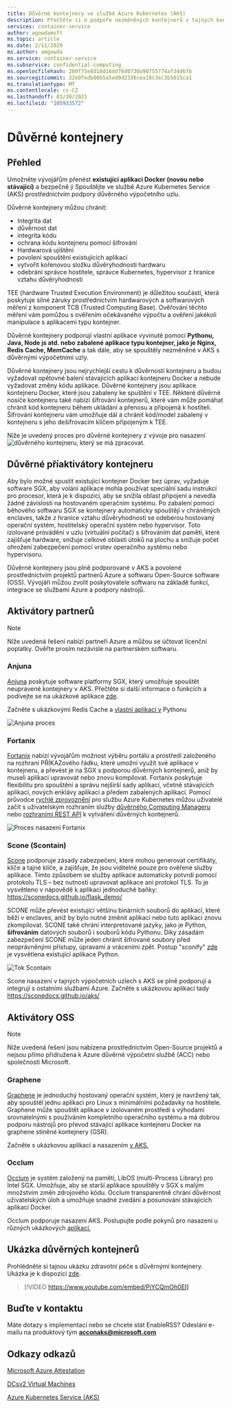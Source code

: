 ```yaml
---
title: Důvěrné kontejnery ve službě Azure Kubernetes (AKS)
description: Přečtěte si o podpoře nezměněných kontejnerů v tajných kontejnerech.
services: container-service
author: agowdamsft
ms.topic: article
ms.date: 2/11/2020
ms.author: amgowda
ms.service: container-service
ms.subservice: confidential-computing
ms.openlocfilehash: 280f75e8d18d16dd76d0730a90755774af34d6f6
ms.sourcegitcommit: 32e0fedb80b5a5ed0d2336cea18c3ec3b5015ca1
ms.translationtype: MT
ms.contentlocale: cs-CZ
ms.lasthandoff: 03/30/2021
ms.locfileid: "105933572"
---
```

# <a name="confidential-containers"></a>Důvěrné kontejnery

## <a name="overview"></a>Přehled

Umožněte vývojářům přenést **existující aplikaci Docker (novou nebo stávající)** a bezpečně ji Spouštějte ve službě Azure Kubernetes Service (AKS) prostřednictvím podpory důvěrného výpočetního uzlu.

Důvěrné kontejnery můžou chránit:

- Integrita dat 
- důvěrnost dat
- integrita kódu
- ochrana kódu kontejneru pomocí šifrování
- Hardwarová ujištění
- povolení spouštění existujících aplikací
- vytvořit kořenovou složku důvěryhodnosti hardwaru
- odebrání správce hostitele, správce Kubernetes, hypervisor z hranice vztahu důvěryhodnosti

TEE (hardware Trusted Execution Environment) je důležitou součástí, která poskytuje silné záruky prostřednictvím hardwarových a softwarových měření z komponent TCB (Trusted Computing Base). Ověřování těchto měření vám pomůžou s ověřením očekávaného výpočtu a ověření jakékoli manipulace s aplikacemi typu kontejner.

Důvěrné kontejnery podporují vlastní aplikace vyvinuté pomocí **Pythonu, Java, Node js atd. nebo zabalené aplikace typu kontejner, jako je Nginx, Redis Cache, MemCache** a tak dále, aby se spouštěly nezměněné v AKS s důvěrnými výpočetními uzly.

Důvěrné kontejnery jsou nejrychlejší cestu k důvěrnosti kontejneru a budou vyžadovat opětovné balení stávajících aplikací kontejneru Docker a nebude vyžadovat změny kódu aplikace. Důvěrné kontejnery jsou aplikace kontejneru Docker, které jsou zabaleny ke spuštění v TEE. Některé důvěrné nosiče kontejneru také nabízí šifrování kontejnerů, které vám může pomáhat chránit kód kontejneru během ukládání a přenosu a připojená k hostiteli. Šifrování kontejneru vám umožňuje dál a chránit kód/model zabalený v kontejneru s jeho dešifrovacím klíčem připojeným k TEE.

Níže je uvedený proces pro důvěrné kontejnery z vývoje pro nasazení ![ důvěrného kontejneru, který se má zpracovat.](./media/confidential-containers/how-to-confidential-container.png)

## <a name="confidential-container-enablers"></a>Důvěrné příaktivátory kontejneru
Aby bylo možné spustit existující kontejner Docker bez úprav, vyžaduje software SGX, aby volání aplikace mohla používat speciální sadu instrukcí pro procesor, která je k dispozici, aby se snížila oblast připojení a nevedla žádné závislosti na hostovaném operačním systému. Po zabalení pomocí běhového softwaru SGX se kontejnery automaticky spouštějí v chráněných enclaves, takže z hranice vztahu důvěryhodnosti se odeberou hostovaný operační systém, hostitelský operační systém nebo hypervisor. Toto izolované provádění v uzlu (virtuální počítač) s šifrováním dat paměti, které zajišťuje hardware, snižuje celkové oblasti útoků na plochu a snižuje počet ohrožení zabezpečení pomocí vrstev operačního systému nebo hypervisoru.

Důvěrné kontejnery jsou plně podporované v AKS a povolené prostřednictvím projektů partnerů Azure a softwaru Open-Source software (OSS). Vývojáři můžou zvolit poskytovatele softwaru na základě funkcí, integrace se službami Azure a podpory nástrojů.

## <a name="partner-enablers"></a>Aktivátory partnerů
> [!NOTE]
> Níže uvedená řešení nabízí partneři Azure a můžou se účtovat licenční poplatky. Ověřte prosím nezávisle na partnerském softwaru. 

### <a name="anjuna"></a>Anjuna

[Anjuna](https://www.anjuna.io/) poskytuje software platformy SGX, který umožňuje spouštět neupravené kontejnery v AKS. Přečtěte si další informace o funkcích a podívejte se na ukázkové aplikace [zde](https://www.anjuna.io/microsoft-azure-confidential-computing-aks-lp).

Začněte s ukázkovými Redis Cache a [vlastní aplikací v](https://www.anjuna.io/microsoft-azure-confidential-computing-aks-lp) Pythonu

![Anjuna proces](./media/confidential-containers/anjuna-process-flow.png)

### <a name="fortanix"></a>Fortanix

[Fortanix](https://www.fortanix.com/) nabízí vývojářům možnost výběru portálu a prostředí založeného na rozhraní PŘÍKAZového řádku, které umožní využít své aplikace v kontejneru, a převést je na SGX s podporou důvěrných kontejnerů, aniž by museli aplikaci upravovat nebo znovu kompilovat. Fortanix poskytuje flexibilitu pro spouštění a správu nejširší sady aplikací, včetně stávajících aplikací, nových enklávy aplikací a předem zabalených aplikací. Pomocí průvodce [rychlé zprovoznění](https://support.fortanix.com/hc/en-us/articles/360049658291-Fortanix-Confidential-Container-on-Azure-Kubernetes-Service) pro službu Azure Kubernetes můžou uživatelé začít s uživatelským rozhraním služby [důvěrného Computing Manageru](https://em.fortanix.com/) nebo [rozhraními REST API](https://www.fortanix.com/api/em/) k vytváření důvěrných kontejnerů.

![Proces nasazení Fortanix](./media/confidential-containers/fortanix-confidential-containers-flow.png)

### <a name="scone-scontain"></a>Scone (Scontain)

[Scone](https://scontain.com/index.html?lang=en) podporuje zásady zabezpečení, které mohou generovat certifikáty, klíče a tajné klíče, a zajišťuje, že jsou viditelné pouze pro ověřené služby aplikace. Tímto způsobem se služby aplikace automaticky potvrdí pomocí protokolu TLS – bez nutnosti upravovat aplikace ani protokol TLS. To je vysvětleno v nápovědě k aplikaci jednoduché baňky: https://sconedocs.github.io/flask_demo/  

SCONE může převést existující většinu binárních souborů do aplikací, které běží v enclaves, aniž by bylo nutné změnit aplikaci nebo tuto aplikaci znovu zkompilovat. SCONE také chrání interpretované jazyky, jako je Python, **šifrováním** datových souborů i souborů kódu Pythonu. Díky zásadám zabezpečení SCONE může jeden chránit šifrované soubory před neoprávněnými přístupy, úpravami a vráceními zpět. Postup "sconify" [zde](https://sconedocs.github.io/sconify_image/) je vysvětlena existující aplikace Python.

![Tok Scontain](./media/confidential-containers/scone-workflow.png)

Scone nasazení v tajných výpočetních uzlech s AKS se plně podporují a integrují s ostatními službami Azure. Začněte s ukázkovou aplikací tady https://sconedocs.github.io/aks/


## <a name="oss-enablers"></a>Aktivátory OSS 
> [!NOTE]
> Níže uvedená řešení jsou nabízena prostřednictvím Open-Source projektů a nejsou přímo přidružena k Azure důvěrné výpočetní službě (ACC) nebo společnosti Microsoft.  

### <a name="graphene"></a>Graphene

[Graphene](https://grapheneproject.io/) je jednoduchý hostovaný operační systém, který je navržený tak, aby spouštěl jednu aplikaci pro Linux s minimálními požadavky na hostitele. Graphene může spouštět aplikace v izolovaném prostředí s výhodami srovnatelnými s používáním kompletního operačního systému a má dobrou podporu nástrojů pro převod stávající aplikace kontejneru Docker na graphene stíněné kontejnery (GSR).

Začněte s ukázkovou aplikací a nasazením [v AKS.](https://graphene.readthedocs.io/en/latest/cloud-deployment.html#azure-kubernetes-service-aks)

### <a name="occlum"></a>Occlum
[Occlum](https://occlum.io/) je systém založený na paměti, LibOS (multi-Process Library) pro Intel SGX. Umožňuje, aby se starší aplikace spouštěly v SGX s malým množstvím změn zdrojového kódu. Occlum transparentně chrání důvěrnost uživatelských úloh a umožňuje snadné zvedání a posunování stávajících aplikací Docker.

Occlum podporuje nasazení AKS. Postupujte podle pokynů pro nasazení u různých ukázkových [aplikací.](https://github.com/occlum/occlum/blob/master/docs/azure_aks_deployment_guide.md)


## <a name="confidential-containers-demo"></a>Ukázka důvěrných kontejnerů
Prohlédněte si tajnou ukázku zdravotní péče s důvěrnými kontejnery. Ukázka je k dispozici [zde](/azure/architecture/example-scenario/confidential/healthcare-inference). 

> [!VIDEO https://www.youtube.com/embed/PiYCQmOh0EI]


## <a name="get-in-touch"></a>Buďte v kontaktu

Máte dotazy s implementací nebo se chcete stát EnableRSS? Odeslání e-mailu na produktový tým **acconaks@microsoft.com**

## <a name="reference-links"></a>Odkazy odkazů

[Microsoft Azure Attestation](../attestation/overview.md)

[DCsv2 Virtual Machines](virtual-machine-solutions.md)

[Azure Kubernetes Service (AKS)](../aks/intro-kubernetes.md)
